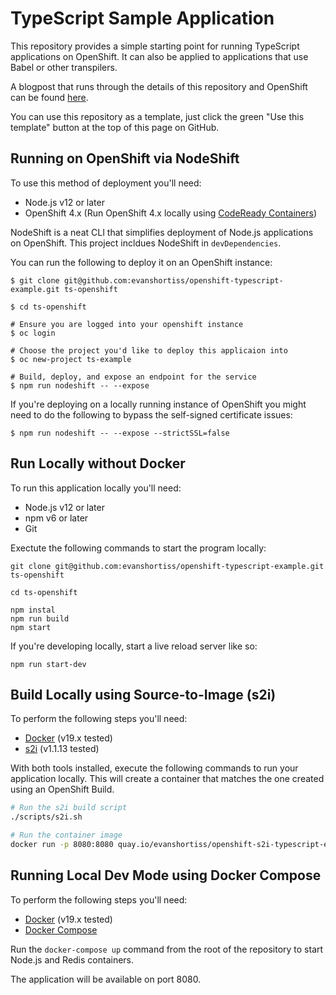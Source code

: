 # TypeScript Sample Application

This repository provides a simple starting point for running TypeScript
applications on OpenShift. It can also be applied to applications that use
Babel or other transpilers.

A blogpost that runs through the details of this repository and OpenShift can
be found [here](http://evanshortiss.com/development/openshift/javascript/typescript/2018/02/15/ts-on-openshift.html).

You can use this repository as a template, just click the green "Use this
template" button at the top of this page on GitHub.

## Running on OpenShift via NodeShift
To use this method of deployment you'll need:

* Node.js v12 or later
* OpenShift 4.x (Run OpenShift 4.x locally using [CodeReady Containers](https://developers.redhat.com/products/codeready-containers/overview))

NodeShift is a neat CLI that simplifies deployment of Node.js applications on
OpenShift. This project incldues NodeShift in `devDependencies`.

You can run the following to deploy it on an OpenShift instance:

```
$ git clone git@github.com:evanshortiss/openshift-typescript-example.git ts-openshift

$ cd ts-openshift

# Ensure you are logged into your openshift instance
$ oc login

# Choose the project you'd like to deploy this applicaion into
$ oc new-project ts-example

# Build, deploy, and expose an endpoint for the service
$ npm run nodeshift -- --expose
```

If you're deploying on a locally running instance of OpenShift you might need
to do the following to bypass the self-signed certificate issues:

```
$ npm run nodeshift -- --expose --strictSSL=false
```

## Run Locally without Docker
To run this application locally you'll need:

* Node.js v12 or later
* npm v6 or later
* Git

Exectute the following commands to start the program locally:

```
git clone git@github.com:evanshortiss/openshift-typescript-example.git ts-openshift

cd ts-openshift

npm instal
npm run build
npm start
```

If you're developing locally, start a live reload server like so:

```
npm run start-dev
```

## Build Locally using Source-to-Image (s2i)
To perform the following steps you'll need:

* [Docker](https://docs.docker.com/release-notes/) (v19.x tested)
* [s2i](https://github.com/openshift/source-to-image/releases) (v1.1.13 tested)

With both tools installed, execute the following commands to run your
application locally. This will create a container that matches the one created
using an OpenShift Build.

```bash
# Run the s2i build script
./scripts/s2i.sh

# Run the container image
docker run -p 8080:8080 quay.io/evanshortiss/openshift-s2i-typescript-example
```

## Running Local Dev Mode using Docker Compose
To perform the following steps you'll need:

* [Docker](https://docs.docker.com/release-notes/) (v19.x tested)
* [Docker Compose](https://docs.docker.com/compose/install/)

Run the `docker-compose up` command from the root of the repository to start
Node.js and Redis containers.

The application will be available on port 8080.
